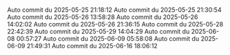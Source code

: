Auto commit du 2025-05-25 21:18:12
Auto commit du 2025-05-25 21:30:54
Auto commit du 2025-05-26 13:58:28
Auto commit du 2025-05-26 14:02:02
Auto commit du 2025-05-26 21:36:15
Auto commit du 2025-05-28 22:42:39
Auto commit du 2025-05-29 14:04:29
Auto commit du 2025-06-08 00:57:27
Auto commit du 2025-06-09 05:58:08
Auto commit du 2025-06-09 21:49:31
Auto commit du 2025-06-16 18:06:12

